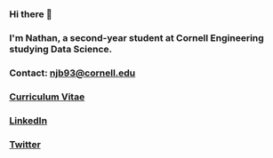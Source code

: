 ### Hi there 👋
### I'm Nathan, a second-year student at Cornell Engineering studying Data Science. 
### Contact: njb93@cornell.edu
### [Curriculum Vitae](/blumenfeld_resume_5-08.pdf)
### [LinkedIn](https://www.linkedin.com/in/nathanblumenfeld/)
### [Twitter](https://twitter.com/blumenfeldnate)

